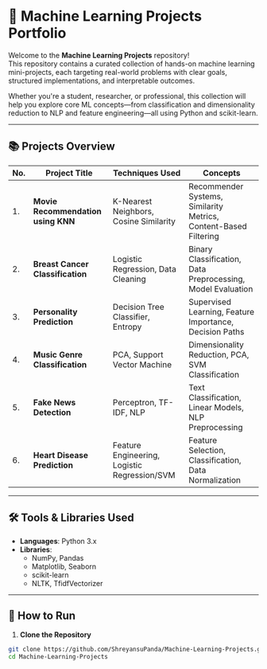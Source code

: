 # 🧠 Machine Learning Projects Portfolio

Welcome to the **Machine Learning Projects** repository!  
This repository contains a curated collection of hands-on machine learning mini-projects, each targeting real-world problems with clear goals, structured implementations, and interpretable outcomes.

Whether you're a student, researcher, or professional, this collection will help you explore core ML concepts—from classification and dimensionality reduction to NLP and feature engineering—all using Python and scikit-learn.

---

## 📚 Projects Overview

| No. | Project Title | Techniques Used | Concepts |
|-----|---------------|------------------|----------|
| 1. | **Movie Recommendation using KNN** | K-Nearest Neighbors, Cosine Similarity | Recommender Systems, Similarity Metrics, Content-Based Filtering |
| 2. | **Breast Cancer Classification** | Logistic Regression, Data Cleaning | Binary Classification, Data Preprocessing, Model Evaluation |
| 3. | **Personality Prediction** | Decision Tree Classifier, Entropy | Supervised Learning, Feature Importance, Decision Paths |
| 4. | **Music Genre Classification** | PCA, Support Vector Machine | Dimensionality Reduction, PCA, SVM Classification |
| 5. | **Fake News Detection** | Perceptron, TF-IDF, NLP | Text Classification, Linear Models, NLP Preprocessing |
| 6. | **Heart Disease Prediction** | Feature Engineering, Logistic Regression/SVM | Feature Selection, Classification, Data Normalization |

---

## 🛠️ Tools & Libraries Used

- **Languages**: Python 3.x
- **Libraries**: 
  - NumPy, Pandas
  - Matplotlib, Seaborn
  - scikit-learn
  - NLTK, TfidfVectorizer

---

## 🚀 How to Run

1. **Clone the Repository**
```bash
git clone https://github.com/ShreyansuPanda/Machine-Learning-Projects.git
cd Machine-Learning-Projects
```
